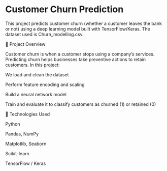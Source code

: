 
# Customer Churn Prediction

This project predicts customer churn (whether a customer leaves the bank or not) using a deep learning model built with TensorFlow/Keras. The dataset used is Churn_modelling.csv.

📌 Project Overview

Customer churn is when a customer stops using a company’s services. Predicting churn helps businesses take preventive actions to retain customers.
In this project:

We load and clean the dataset

Perform feature encoding and scaling

Build a neural network model

Train and evaluate it to classify customers as churned (1) or retained (0)

🚀 Technologies Used

Python

Pandas, NumPy

Matplotlib, Seaborn

Scikit-learn

TensorFlow / Keras
